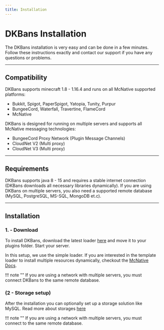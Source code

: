 ```yaml
---
title: Installation
---
```


# DKBans Installation

The DKBans installation is very easy and can be done in a few minutes. Follow these instructions 
exactly and contact our support if you have any questions or problems.

***

## **Compatibility**
DKBans supports minecraft 1.8 - 1.16.4 and runs on all McNative supported platforms:

* Bukkit, Spigot, PaperSpigot, Yatopia, Tunity, Purpur
* BungeeCord, Waterfall, Travertine, FlameCord
* McNative

DKBans is designed for running on multiple servers and supports all McNative messaging technologies:

 * BungeeCord Proxy Network (Plugin Message Channels)
 * CloudNet V2 (Multi proxy)
 * CloudNet V3 (Multi proxy)

***

## **Requirements**

DKBans supports java 8 - 15 and requires a stable internet connection (DKBans downloads all necessary libraries dynamically). 
If you are using DKBans on multiple servers, you also need a supported remote database (MySQL, PostgreSQL, MS-SQL, MongoDB et.c).

***

## **Installation**

### **1. - Download**
To install DKBans, download the latest loader [here](https://downloads.mcnative.org/id/ea6d0f4d-1a8f-4f9b-835a-c17b9169df17) and
move it to your plugins folder. Start your server.

In this setup, we use the simple loader. If you are interested in the template loader to install multiple resources dynamically, 
checkout the [McNative Docs](https://docs.mcnative.org/).

!!! note ""
    If you are using a network with multiple servers, you must connect DKBans to the same remote database.


### **(2  - Storage setup)**
After the installation you can optionally set up a storage solution like MySQL. Read more about storages [here](storage.md)

!!! note ""
    If you are using a network with multiple servers, you must connect to the same remote database.

